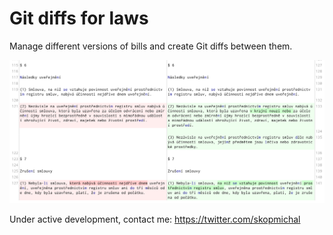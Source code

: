 # Git diffs for laws

Manage different versions of bills and create Git diffs between them.

![Example diff](https://raw.githubusercontent.com/michalskop/difflaws/master/notes/examples/2015_340/example.png)

Under active development, 
contact me: https://twitter.com/skopmichal
